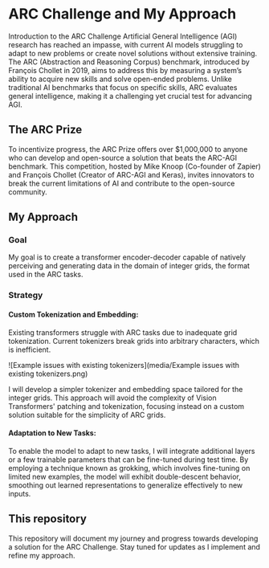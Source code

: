 # ARC Challenge and My Approach
Introduction to the ARC Challenge
Artificial General Intelligence (AGI) research has reached an impasse, with current AI models struggling to adapt to new problems or create novel solutions without extensive training. The ARC (Abstraction and Reasoning Corpus) benchmark, introduced by François Chollet in 2019, aims to address this by measuring a system’s ability to acquire new skills and solve open-ended problems. Unlike traditional AI benchmarks that focus on specific skills, ARC evaluates general intelligence, making it a challenging yet crucial test for advancing AGI.

## The ARC Prize
To incentivize progress, the ARC Prize offers over $1,000,000 to anyone who can develop and open-source a solution that beats the ARC-AGI benchmark. This competition, hosted by Mike Knoop (Co-founder of Zapier) and François Chollet (Creator of ARC-AGI and Keras), invites innovators to break the current limitations of AI and contribute to the open-source community.

## My Approach
### Goal
My goal is to create a transformer encoder-decoder capable of natively perceiving and generating data in the domain of integer grids, the format used in the ARC tasks.

### Strategy
#### Custom Tokenization and Embedding:

Existing transformers struggle with ARC tasks due to inadequate grid tokenization. Current tokenizers break grids into arbitrary characters, which is inefficient.

![Example issues with existing tokenizers](media/Example issues with existing tokenizers.png)

I will develop a simpler tokenizer and embedding space tailored for the integer grids. This approach will avoid the complexity of Vision Transformers' patching and tokenization, focusing instead on a custom solution suitable for the simplicity of ARC grids.
#### Adaptation to New Tasks:

To enable the model to adapt to new tasks, I will integrate additional layers or a few trainable parameters that can be fine-tuned during test time.
By employing a technique known as grokking, which involves fine-tuning on limited new examples, the model will exhibit double-descent behavior, smoothing out learned representations to generalize effectively to new inputs.

## This repository 

This repository will document my journey and progress towards developing a solution for the ARC Challenge. Stay tuned for updates as I implement and refine my approach.

